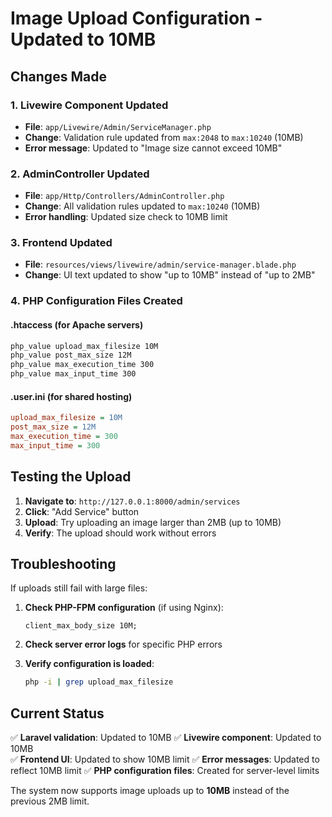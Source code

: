 # Image Upload Configuration - Updated to 10MB

## Changes Made

### 1. Livewire Component Updated
- **File**: `app/Livewire/Admin/ServiceManager.php`
- **Change**: Validation rule updated from `max:2048` to `max:10240` (10MB)
- **Error message**: Updated to "Image size cannot exceed 10MB"

### 2. AdminController Updated
- **File**: `app/Http/Controllers/AdminController.php`
- **Change**: All validation rules updated to `max:10240` (10MB)
- **Error handling**: Updated size check to 10MB limit

### 3. Frontend Updated
- **File**: `resources/views/livewire/admin/service-manager.blade.php`
- **Change**: UI text updated to show "up to 10MB" instead of "up to 2MB"

### 4. PHP Configuration Files Created

#### .htaccess (for Apache servers)
```apache
php_value upload_max_filesize 10M
php_value post_max_size 12M
php_value max_execution_time 300
php_value max_input_time 300
```

#### .user.ini (for shared hosting)
```ini
upload_max_filesize = 10M
post_max_size = 12M
max_execution_time = 300
max_input_time = 300
```

## Testing the Upload

1. **Navigate to**: `http://127.0.0.1:8000/admin/services`
2. **Click**: "Add Service" button
3. **Upload**: Try uploading an image larger than 2MB (up to 10MB)
4. **Verify**: The upload should work without errors

## Troubleshooting

If uploads still fail with large files:

1. **Check PHP-FPM configuration** (if using Nginx):
   ```
   client_max_body_size 10M;
   ```

2. **Check server error logs** for specific PHP errors

3. **Verify configuration is loaded**:
   ```bash
   php -i | grep upload_max_filesize
   ```

## Current Status

✅ **Laravel validation**: Updated to 10MB
✅ **Livewire component**: Updated to 10MB  
✅ **Frontend UI**: Updated to show 10MB limit
✅ **Error messages**: Updated to reflect 10MB limit
✅ **PHP configuration files**: Created for server-level limits

The system now supports image uploads up to **10MB** instead of the previous 2MB limit.
